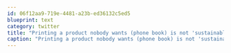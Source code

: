 ```yaml
---
id: 06f12aa9-719e-4481-a23b-ed36132c5ed5
blueprint: text
category: twitter
title: "Printing a product nobody wants (phone book) is not 'sustainable'  no matter what kind of paper you are using."
caption: "Printing a product nobody wants (phone book) is not 'sustainable'  no matter what kind of paper you are using."
---
```

